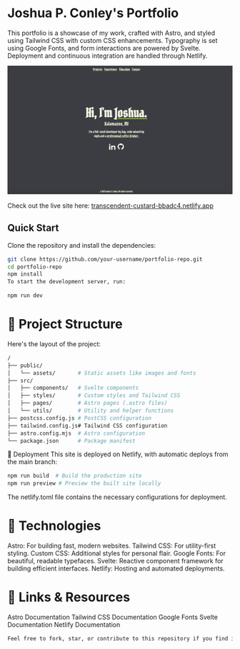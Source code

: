 # Joshua P. Conley's Portfolio

This portfolio is a showcase of my work, crafted with Astro, and styled using Tailwind CSS with custom CSS enhancements. Typography is set using Google Fonts, and form interactions are powered by Svelte. Deployment and continuous integration are handled through Netlify.

![Site Preview](public/site.png)

Check out the live site here: [transcendent-custard-bbadc4.netlify.app](https://transcendent-custard-bbadc4.netlify.app/)

## Quick Start

Clone the repository and install the dependencies:

```bash
git clone https://github.com/your-username/portfolio-repo.git
cd portfolio-repo
npm install
To start the development server, run:
```
```bash
npm run dev
```
# 📂 Project Structure
Here's the layout of the project:

```bash
/
├── public/
│   └── assets/       # Static assets like images and fonts
├── src/
│   ├── components/   # Svelte components
│   ├── styles/       # Custom styles and Tailwind CSS
│   ├── pages/        # Astro pages (.astro files)
│   └── utils/        # Utility and helper functions
├── postcss.config.js # PostCSS configuration
├── tailwind.config.js# Tailwind CSS configuration
├── astro.config.mjs  # Astro configuration
└── package.json      # Package manifest
```
🚀 Deployment
This site is deployed on Netlify, with automatic deploys from the main branch:

```bash
npm run build  # Build the production site
npm run preview # Preview the built site locally
```
The netlify.toml file contains the necessary configurations for deployment.

# 🧰 Technologies
Astro: For building fast, modern websites.
Tailwind CSS: For utility-first styling.
Custom CSS: Additional styles for personal flair.
Google Fonts: For beautiful, readable typefaces.
Svelte: Reactive component framework for building efficient interfaces.
Netlify: Hosting and automated deployments.

# 🔗 Links & Resources
Astro Documentation
Tailwind CSS Documentation
Google Fonts
Svelte Documentation
Netlify Documentation
```bash
Feel free to fork, star, or contribute to this repository if you find it useful. Happy coding!
```